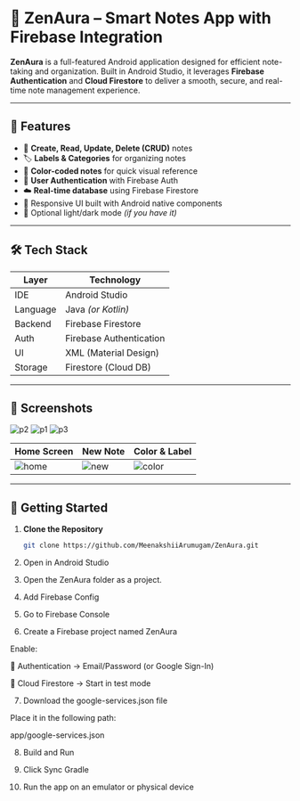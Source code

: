 # 🧘 ZenAura – Smart Notes App with Firebase Integration

**ZenAura** is a full-featured Android application designed for efficient note-taking and organization. Built in Android Studio, it leverages **Firebase Authentication** and **Cloud Firestore** to deliver a smooth, secure, and real-time note management experience.

---

## 🚀 Features

- 📝 **Create, Read, Update, Delete (CRUD)** notes
- 🏷️ **Labels & Categories** for organizing notes
- 🎨 **Color-coded notes** for quick visual reference
- 🔐 **User Authentication** with Firebase Auth
- ☁️ **Real-time database** using Firebase Firestore
- 📱 Responsive UI built with Android native components
- 🌙 Optional light/dark mode *(if you have it)*

---

## 🛠 Tech Stack

| Layer        | Technology               |
|--------------|---------------------------|
| IDE          | Android Studio            |
| Language     | Java *(or Kotlin)*        |
| Backend      | Firebase Firestore        |
| Auth         | Firebase Authentication   |
| UI           | XML (Material Design)     |
| Storage      | Firestore (Cloud DB)      |

---

## 📸 Screenshots

![p2](https://github.com/user-attachments/assets/261a7698-f74e-4a92-8858-a0ce29c6b163)
![p1](https://github.com/user-attachments/assets/39362689-61fe-4b79-b08c-87ecaaf8b19c)
![p3](https://github.com/user-attachments/assets/c979ab84-b820-44c1-aaec-a64a1608b752)


| Home Screen | New Note | Color & Label |
|-------------|----------|----------------|
| ![home](#)  | ![new](#) | ![color](#)    |

---

## 🔧 Getting Started

1. **Clone the Repository**
   ```bash
   git clone https://github.com/MeenakshiiArumugam/ZenAura.git
2. Open in Android Studio

3. Open the ZenAura folder as a project.

4. Add Firebase Config

5. Go to Firebase Console

6. Create a Firebase project named ZenAura

Enable:

🔐 Authentication → Email/Password (or Google Sign-In)

📁 Cloud Firestore → Start in test mode

7. Download the google-services.json file

Place it in the following path:

app/google-services.json

8. Build and Run

9. Click Sync Gradle

10. Run the app on an emulator or physical device
